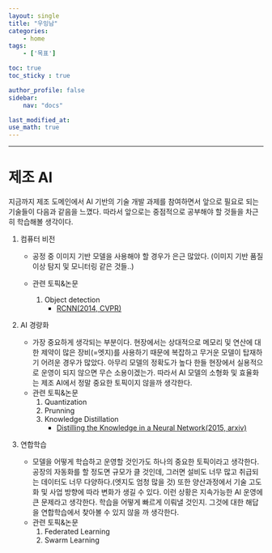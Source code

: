 ```yaml
---
layout: single
title: "우잉남"
categories:	
    - home
tags:
    - ['목표']

toc: true
toc_sticky : true

author_profile: false
sidebar:
    nav: "docs"

last_modified_at:
use_math: true
---
```


---

# 제조 AI

지금까지 제조 도메인에서 AI 기반의 기술 개발 과제를 참여하면서 앞으로 필요로 되는 기술들이 다음과 같음을 느꼈다. 따라서 앞으로는 중점적으로 공부해야 할 것들을 차근히 학습해볼 생각이다.

1. 컴퓨터 비전 

   - 공정 중 이미지 기반 모델을 사용해야 할 경우가 은근 많았다. (이미지 기반 품질 이상 탐지 및 모니터링 같은 것들..)

   - 관련 토픽&논문
     1. Object detection
        - [RCNN(2014, CVPR)](https://openaccess.thecvf.com/content_cvpr_2014/html/Girshick_Rich_Feature_Hierarchies_2014_CVPR_paper.html)
2. AI 경량화

   - 가장 중요하게 생각되는 부분이다. 현장에서는 상대적으로 메모리 및 연산에 대한 제약이 많은 장비(=엣지)를 사용하기 때문에 복잡하고 무거운 모델이 탑재하기 어려운 경우가 많았다. 아무리 모델의 정확도가 높다 한들 현장에서 실용적으로 운영이 되지 않으면 무슨 소용이겠는가. 따라서 AI 모델의 소형화 및 효율화는 제조 AI에서 정말 중요한 토픽이지 않을까 생각한다.
   - 관련 토픽&논문
     1. Quantization
     2. Prunning
     3. Knowledge Distillation
        - [Distilling the Knowledge in a Neural Network(2015, arxiv)](https://arxiv.org/abs/1503.02531)
3. 연합학습

   - 모델을 어떻게 학습하고 운영할 것인가도 하나의 중요한 토픽이라고 생각한다. 공장의 자동화를 할 정도면 규모가 클 것인데, 그러면 설비도 너무 많고 취급되는 데이터도 너무 다양하다.(엣지도 엄청 많을 것) 또한 양산과정에서 기술 고도화 및 사업 방향에 따라 변화가 생길 수 있다. 이런 상황은 지속가능한 AI 운영에 큰 문제라고 생각한다. 학습을 어떻게 빠르게 이뤄낼 것인지. 그것에 대한 해답을 연합학습에서 찾아볼 수 있지 않을 까 생각한다.
   - 관련 토픽&논문
     1. Federated Learning
     2. Swarm Learning

